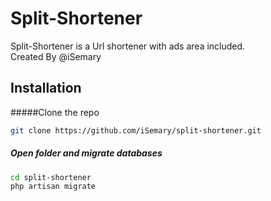 # Split-Shortener

Split-Shortener is a Url shortener with ads area included.
<br>
Created By @iSemary

## Installation

#####Clone the repo
```bash
git clone https://github.com/iSemary/split-shortener.git
```
##### Open folder and migrate databases
```bash
cd split-shortener
php artisan migrate
```
